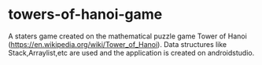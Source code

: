 # towers-of-hanoi-game
A staters game created on the mathematical puzzle game Tower of Hanoi (https://en.wikipedia.org/wiki/Tower_of_Hanoi).
Data structures like Stack,Arraylist,etc are used and the application is created on androidstudio.
